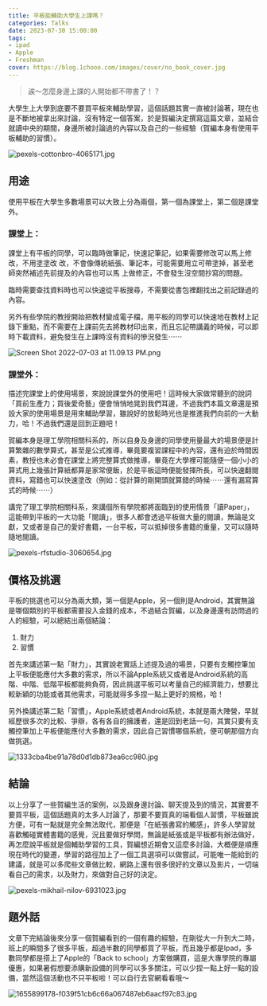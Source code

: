 ```yaml
---
title: 平板能輔助大學生上課嗎？
categories: Talks
date: 2023-07-30 15:00:00
tags: 
- ipad
- Apple
- Freshman
cover: https://blog.1chooo.com/images/cover/no_book_cover.jpg
---
```


> 誒～怎麼身邊上課的人開始都不帶書了！？

大學生上大學到底要不要買平板來輔助學習，這個話題其實一直被討論著，現在也是不斷地被拿出來討論，沒有特定一個答案，於是賀編決定撰寫這篇文章，並結合就讀中央的期間，身邊所被討論過的內容以及自己的一些經驗（賀編本身有使用平板輔助的習慣）。


![pexels-cottonbro-4065171.jpg](https://miro.medium.com/v2/resize:fit:1400/format:webp/1*tg5IdfMpb60zbPonfmZHXQ.jpeg)

## 用途

使用平板在大學生多數場景可以大致上分為兩個，第一個為課堂上，第二個是課堂外。

### 課堂上：

課堂上有平板的同學，可以臨時做筆記，快速記筆記，如果需要修改可以馬上修改，不用塗塗改      改，不會像傳統紙張、筆記本，可能需要用立可帶塗掉，甚至老師突然補述先前提及的內容也可以馬  上做修正，不會發生沒空間抄寫的問題。

臨時需要查找資料時也可以快速從平板搜尋，不需要從書包裡翻找出之前記錄過的內容。

另外有些學院的教授開始把教材變成電子檔，用平板的同學可以快速地在教材上記錄下重點，而不需要在上課前先去將教材印出來，而且忘記帶講義的時候，可以即時下載資料，避免發生在上課時沒有資料的慘況發生⋯⋯

![Screen Shot 2022-07-03 at 11.09.13 PM.png](https://miro.medium.com/v2/resize:fit:1400/format:webp/1*Ba2Sy3vX6mH29pfLNb4MNA.png)

### 課堂外：

描述完課堂上的使用場景，來說說課堂外的使用吧！這時候大家做常聽到的說詞「買前生產力；買後愛奇藝」便會悄悄地晃到我們耳邊，不過我們本篇文章還是預設大家的使用場景是用來輔助學習，雖說好的放鬆時光也是推進我們向前的一大動力，哈！不過我們還是回到正題吧！

賀編本身是理工學院相關科系的，所以自身及身邊的同學使用量最大的場景便是計算繁雜的數學算式，甚至是公式推導，畢竟要複習課程中的內容，還有迫於時間因素，教授也未必會在課堂上將完整算式做推導，畢竟在大學裡可能隨便一個小小的算式用上幾張計算紙都算是家常便飯，於是平板這時便能發揮所長，可以快速翻閱資料，寫錯也可以快速塗改（例如：從計算的剛開頭就算錯的時候⋯⋯還有漏寫算式的時候⋯⋯）

講完了理工學院相關科系，來講個所有學院都將面臨到的使用情景「讀Paper」，這能帶到平板的一大功能「閱讀」，很多人都會透過平板做大量的閱讀，無論是文獻，又或者是自己的愛好書籍，一台平板，可以抵掉很多書籍的重量，又可以隨時隨地閱讀。

![pexels-rfstudio-3060654.jpg](https://miro.medium.com/v2/resize:fit:1400/format:webp/1*gRyheXK1Zr4o7nzUNgl69Q.jpeg)

## 價格及挑選

平板的挑選也可以分為兩大類，第一個是Apple，另一個則是Android，其實無論是哪個類別的平板都需要投入金錢的成本，不過結合賀編，以及身邊還有訪問過的人的經驗，可以總結出兩個結論：

1. 財力
2. 習慣

首先來講述第一點「財力」，其實說老實話上述提及過的場景，只要有支觸控筆加上平板便能應付大多數的需求，所以不論Apple系統又或者是Android系統的高階、中階、低階平板都能夠負荷，因此挑選平板可以考量自己的經濟能力，想要比較新穎的功能或者其他需求，可能就得多多捏一點上更好的規格，哈！

另外換講述第二點「習慣」，Apple系統或者Android系統，本就是兩大陣營，早就經歷很多次的比較、爭辯，各有各自的擁護者，還是回到老話一句，其實只要有支觸控筆加上平板便能應付大多數的需求，因此自己習慣哪個系統，便可朝那個方向做挑選。

![1333cba4be91a78d0d1db873ea6cc980.jpg](https://miro.medium.com/v2/resize:fit:1400/format:webp/1*RZ1xmhqrFefd5ffypyGVjw.jpeg)

## 結論

以上分享了一些賀編生活的案例，以及跟身邊討論、聊天提及到的情況，其實要不要買平板，這個話題真的太多人討論了，那要不要買真的端看個人習慣，平板雖說方便，可有一點就是完全無法取代，那便是「在紙張書寫的觸感」，許多人學習就喜歡觸碰實體書籍的感覺，況且要做好學問，無論是紙張或是平板都有辦法做好，再怎麼說平板就是個輔助學習的工具，賀編想近期會又這麼多討論，大概便是順應現在時代的變遷，學習的路徑加上了一個工具選項可以做嘗試，可能唯一能給到的建議，就是可以多爬些文章做比較，網路上還有很多很好的文章以及影片，一切端看自己的需求，以及財力，來做對自己好的決定。

![pexels-mikhail-nilov-6931023.jpg](https://s3-us-west-2.amazonaws.com/secure.notion-static.com/e11db370-730a-4b13-89ce-bde047c05b8c/pexels-mikhail-nilov-6931023.jpg)

## 題外話

文章下完結論後來分享一個賀編看到的一個有趣的經驗，在剛從大一升到大二時，班上的瞬間多了很多平板，超過半數的同學都買了平板，而且幾乎都是Ipad，多數同學都是搭上了Apple的「Back to school」方案做購買，這是大專學院的專屬優惠，如果暑假想要添購新設備的同學可以多多關注，可以少捏一點上好一點的設備，當然這個活動也不只平板啦！可以自行去官網看看哦～

![1655899178-f039f51cb6c66a067487eb6aacf97c83.jpg](https://miro.medium.com/v2/resize:fit:1400/format:webp/1*2tMD7NLX88PVvklYR2t_hg.jpeg)

